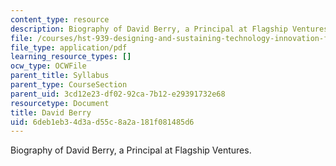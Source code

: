 ```yaml
---
content_type: resource
description: Biography of David Berry, a Principal at Flagship Ventures.
file: /courses/hst-939-designing-and-sustaining-technology-innovation-for-global-health-practice-spring-2008/6deb1eb34d3ad55c8a2a181f081485d6_david_bio.pdf
file_type: application/pdf
learning_resource_types: []
ocw_type: OCWFile
parent_title: Syllabus
parent_type: CourseSection
parent_uid: 3cd12e23-df02-92ca-7b12-e29391732e68
resourcetype: Document
title: David Berry
uid: 6deb1eb3-4d3a-d55c-8a2a-181f081485d6
---
```

Biography of David Berry, a Principal at Flagship Ventures.

